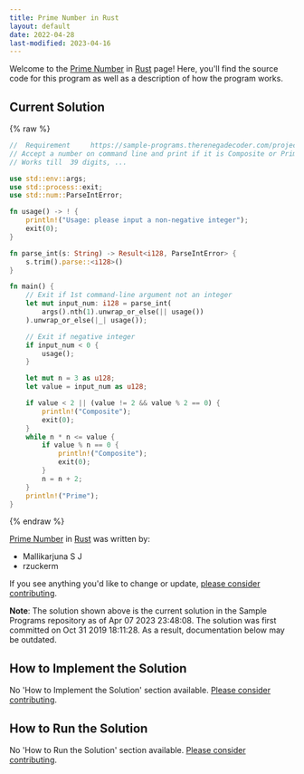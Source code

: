 ```yaml
---
title: Prime Number in Rust
layout: default
date: 2022-04-28
last-modified: 2023-04-16
---
```


Welcome to the [Prime Number](https://sampleprograms.io/projects/prime-number) in [Rust](https://sampleprograms.io/languages/rust) page! Here, you'll find the source code for this program as well as a description of how the program works.

## Current Solution

{% raw %}

```rust
//  Requirement     https://sample-programs.therenegadecoder.com/projects/prime-number/
// Accept a number on command line and print if it is Composite or Prime 
// Works till  39 digits, ...

use std::env::args;
use std::process::exit;
use std::num::ParseIntError;

fn usage() -> ! {
    println!("Usage: please input a non-negative integer");
    exit(0);
}

fn parse_int(s: String) -> Result<i128, ParseIntError> {
    s.trim().parse::<i128>()
}

fn main() {
    // Exit if 1st command-line argument not an integer
    let mut input_num: i128 = parse_int(
        args().nth(1).unwrap_or_else(|| usage())
    ).unwrap_or_else(|_| usage());

    // Exit if negative integer
    if input_num < 0 {
        usage();
    }

    let mut n = 3 as u128;
    let value = input_num as u128;

    if value < 2 || (value != 2 && value % 2 == 0) {
        println!("Composite");
        exit(0);
    }
    while n * n <= value {
        if value % n == 0 {
            println!("Composite");
            exit(0);
        }
        n = n + 2;
    }
    println!("Prime");
}
```

{% endraw %}

[Prime Number](https://sampleprograms.io/projects/prime-number) in [Rust](https://sampleprograms.io/languages/rust) was written by:

- Mallikarjuna S J
- rzuckerm

If you see anything you'd like to change or update, [please consider contributing](https://github.com/TheRenegadeCoder/sample-programs).

**Note**: The solution shown above is the current solution in the Sample Programs repository as of Apr 07 2023 23:48:08. The solution was first committed on Oct 31 2019 18:11:28. As a result, documentation below may be outdated.

## How to Implement the Solution

No 'How to Implement the Solution' section available. [Please consider contributing](https://github.com/TheRenegadeCoder/sample-programs-website).

## How to Run the Solution

No 'How to Run the Solution' section available. [Please consider contributing](https://github.com/TheRenegadeCoder/sample-programs-website).